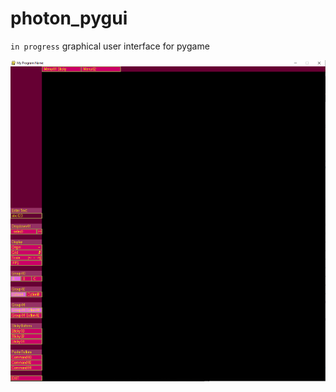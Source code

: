 # photon_pygui
`in progress` graphical user interface for pygame

![screen cap](https://raw.githubusercontent.com/michaelfdickey/photon_pygui/master/readme_images/screencap001.png)
